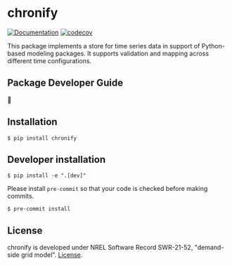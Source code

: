 # chronify

[![Documentation](https://img.shields.io/badge/docs-ready-blue.svg)](https://nrel.github.io/chronify)
[![codecov](https://codecov.io/gh/nrel/chronify/branch/main/graph/badge.svg?token=W0441C9XAL)](https://codecov.io/gh/nrel/chronify)


This package implements a store for time series data in support of Python-based
modeling packages. It supports validation and mapping across different time configurations.

## Package Developer Guide
🚧

## Installation
```
$ pip install chronify
```

## Developer installation
```
$ pip install -e ".[dev]"
```

Please install `pre-commit` so that your code is checked before making commits.
```
$ pre-commit install
```

## License
chronify is developed under NREL Software Record SWR-21-52, "demand-side grid model".
[License](https://github.com/NREL/chronify/blob/main/LICENSE).
